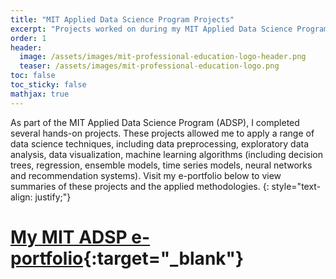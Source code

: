 ```yaml
---
title: "MIT Applied Data Science Program Projects"
excerpt: "Projects worked on during my MIT Applied Data Science Program."
order: 1
header:
  image: /assets/images/mit-professional-education-logo-header.png
  teaser: /assets/images/mit-professional-education-logo.png
toc: false
toc_sticky: false
mathjax: true
---
```


As part of the MIT Applied Data Science Program (ADSP), I completed several hands-on projects. These projects allowed me to apply a range of data science techniques, including data preprocessing, exploratory data analysis, data visualization, machine learning algorithms (including decision trees, regression, ensemble models, time series models, neural networks and recommendation systems). Visit my e-portfolio below to view summaries of these projects and the applied methodologies.
{: style="text-align: justify;"}

# [**My MIT ADSP e-portfolio**](https://eportfolio.mygreatlearning.com/marcin-juchnowicz){:target="_blank"}